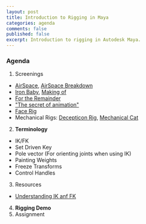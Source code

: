 ```yaml
---
layout: post
title: Introduction to Rigging in Maya
categories: agenda
comments: false
published: false
excerpt: Introduction to rigging in Autodesk Maya.
---
```


### Agenda

1. Screenings
  - [AirSpace](https://vimeo.com/80683467), [AirSpace Breakdown](https://vimeo.com/80642128)
  - [Iron Baby](https://vimeo.com/12125147), [Making of](http://www.strob.net/2011/02/06/mon-making-of-du-iron-baby/)
  - [For the Remainder](https://vimeo.com/36818561)
  - ["The secret of animation"](https://vimeo.com/67501143)
  - [Face Rig](https://www.youtube.com/watch?v=z86YsS-pVsQ)
  - Mechanical Rigs: [Decepticon Rig](https://vimeo.com/151246391), [Mechanical Cat](https://vimeo.com/51740519)
2. **Terminology**
  - IK/FK
  - Set Driven Key
  - Pole vector (For orienting joints when using IK)
  - Painting Weights
  - Freeze Transforms
  - Control Handles
3. Resources
  - [Understanding IK anf FK](http://blog.digitaltutors.com/understanding-inverse-and-forward-kinematics/)
4. **Rigging Demo**
5. Assignment
